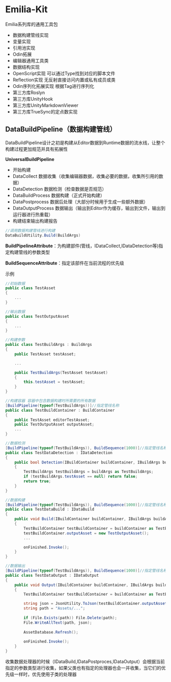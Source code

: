 # Emilia-Kit

Emilia系列库的通用工具包  

* 数据构建管线实现
* 变量实现
* 引用池实现
* Odin拓展
* 编辑器通用工具类
* 数据结构实现
* OpenScript实现 可以通过Type找到对应的脚本文件
* Reflection实现 无反射直接访问内置或私有成员或类
* Odin序列化拓展实现 根据Tag进行序列化
* 第三方库Roslyn
* 第三方库UnityHook
* 第三方库UnityMarkdownViewer
* 第三方库TrueSync的定点数实现

## DataBuildPipeline（数据构建管线）

DataBuildPipeline设计之初是构建从Editor数据到Runtime数据的流水线，让整个构建过程更加规范并具有拓展性

**UniversalBuildPipeline**  

* 开始构建
* DataCollect 数据收集（收集编辑器数据，收集必要的数据，收集所引用的数据）
* DataDetection 数据检测（检查数据是否规范）
* DataBuildProcess 数据构建（正式开始构建）
* DataPostprocess 数据后处理（大部分时候用于生成一些额外数据）
* DataOutputProcess 数据输出（输出到Editor作为缓存，输出到文件，输出到运行器进行热重载）
* 构建结束输出构建报告

~~~csharp
//调用数据构建管线进行构建
DataBuildUtility.Build(BuildArgs)
~~~

**BuildPipelineAttribute**：为构建部件(管线，IDataCollect,IDataDetection等)指定构建管线的参数类型

**BuildSequenceAttribute**：指定该部件在当前流程的优先级

示例

~~~csharp
//初始数据
public class TestAsset 
{ 
    ...
}

//输出数据
public class TestOutputAsset 
{ 
    ...
}

//构建参数
public class TestBuildArgs : BuildArgs
{
    public TestAsset testAsset;

    ...

    public TestBuildArgs(TestAsset testAsset)
    {
        this.testAsset = testAsset;
    }
}

//构建容器 容器中包含数据构建时所需要的所有数据
[BuildPipeline(typeof(TestBuildArgs))]//指定管线名称
public class TestBuildContainer : BuildContainer
{
    public TestAsset editorTestAsset;
    public TestOutputAsset outputAsset;
    ...
}

//数据检测
[BuildPipeline(typeof(TestBuildArgs)), BuildSequence(1000)]//指定管线名称
public class TestDataDetection : IDataDetection
{
    public bool Detection(IBuildContainer buildContainer, IBuildArgs buildArgs)
    {
        TestBuildArgs testBuildArgs = buildArgs as TestBuildArgs;
        if (testBuildArgs.testAsset == null) return false;
        return true;
    }
}

//数据构建
[BuildPipeline(typeof(TestBuildArgs)), BuildSequence(1000)]//指定管线名称
public class TestDataBuild : IDataBuild
{
    public void Build(IBuildContainer buildContainer, IBuildArgs buildArgs, Action onFinished)
    {
        TestBuildContainer testBuildContainer = buildContainer as TestBuildContainer;
        testBuildContainer.outputAsset = new TestOutputAsset();
        ...

        onFinished.Invoke();
    }
}

//数据输出
[BuildPipeline(typeof(TestBuildArgs)), BuildSequence(1000)]//指定管线名称
public class TestDataOutput : IDataOutput
{
    public void Output(IBuildContainer buildContainer, IBuildArgs buildArgs, Action onFinished)
    {
        TestBuildContainer testBuildContainer = buildContainer as TestBuildContainer;

        string json = JsonUtility.ToJson(testBuildContainer.outputAsset);
        string path = "Assets/...";
        
        if (File.Exists(path)) File.Delete(path);
        File.WriteAllText(path, json);
        
        AssetDatabase.Refresh();
        
        onFinished.Invoke();
    }
}
~~~

收集数据处理器的时候（IDataBuild,IDataPostproces,IDataOutput）会根据当前指定的参数类型进行收集，如果父类也有指定的处理器也会一并收集，当它们的优先级一样时，优先使用子类的处理器
